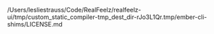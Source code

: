 /Users/lesliestrauss/Code/RealFeelz/realfeelz-ui/tmp/custom_static_compiler-tmp_dest_dir-rJo3L1Qr.tmp/ember-cli-shims/LICENSE.md